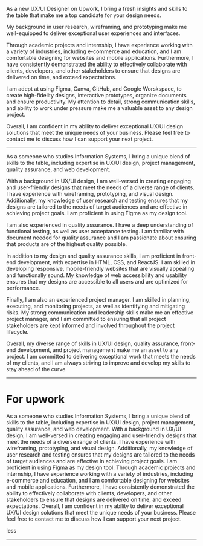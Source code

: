 As a new UX/UI Designer on Upwork, I bring a fresh insights and skills to the table that make me a top candidate for your design needs.

My background in user research, wireframing, and prototyping make me well-equipped to deliver exceptional user experiences and interfaces. 

Through academic projects and internship, I have experience working with a variety of industries, including e-commerce and education, and I am comfortable designing for websites and mobile applications. Furthermore, I have consistently demonstrated the ability to effectively collaborate with clients, developers, and other stakeholders to ensure that designs are delivered on time, and exceed expectations. 

I am adept at using Figma, Canva, GitHub, and Google Worskspace, to create high-fidelity designs, interactive prototypes, organize documents and ensure productivity. My attention to detail, strong communication skills, and ability to work under pressure make me a valuable asset to any design project.

Overall, I am confident in my ability to deliver exceptional UX/UI design solutions that meet the unique needs of your business. Please feel free to contact me to discuss how I can support your next project.
________

As a someone who studies Information Systems, I bring a unique blend of skills to the table, including expertise in UX/UI design, project management, quality assurance, and web development.

With a background in UX/UI design, I am well-versed in creating engaging and user-friendly designs that meet the needs of a diverse range of clients. I have experience with wireframing, prototyping, and visual design. Additionally, my knowledge of user research and testing ensures that my designs are tailored to the needs of target audiences and are effective in achieving project goals. I am proficient in using Figma as my design tool.

I am also experienced in quality assurance. I have a deep understanding of functional testing, as well as user acceptance testing. I am familiar with document needed for quality assurance and I am passionate about ensuring that products are of the highest quality possible.

In addition to my design and quality assurance skills, I am proficient in front-end development, with expertise in HTML, CSS, and ReactJS. I am skilled in developing responsive, mobile-friendly websites that are visually appealing and functionally sound. My knowledge of web accessibility and usability ensures that my designs are accessible to all users and are optimized for performance.

Finally, I am also an experienced project manager. I am skilled in planning, executing, and monitoring projects, as well as identifying and mitigating risks. My strong communication and leadership skills make me an effective project manager, and I am committed to ensuring that all project stakeholders are kept informed and involved throughout the project lifecycle.


Overall, my diverse range of skills in UX/UI design, quality assurance, front-end development, and project management make me an asset to any project. I am committed to delivering exceptional work that meets the needs of my clients, and I am always striving to improve and develop my skills to stay ahead of the curve.
__________________
# For upwork
As a someone who studies Information Systems, I bring a unique blend of skills to the table, including expertise in UX/UI design, project management, quality assurance, and web development. With a background in UX/UI design, I am well-versed in creating engaging and user-friendly designs that meet the needs of a diverse range of clients. I have experience with wireframing, prototyping, and visual design. Additionally, my knowledge of user research and testing ensures that my designs are tailored to the needs of target audiences and are effective in achieving project goals. I am proficient in using Figma as my design tool. Through academic projects and internship, I have experience working with a variety of industries, including e-commerce and education, and I am comfortable designing for websites and mobile applications. Furthermore, I have consistently demonstrated the ability to effectively collaborate with clients, developers, and other stakeholders to ensure that designs are delivered on time, and exceed expectations. Overall, I am confident in my ability to deliver exceptional UX/UI design solutions that meet the unique needs of your business. Please feel free to contact me to discuss how I can support your next project.

less

_______________

